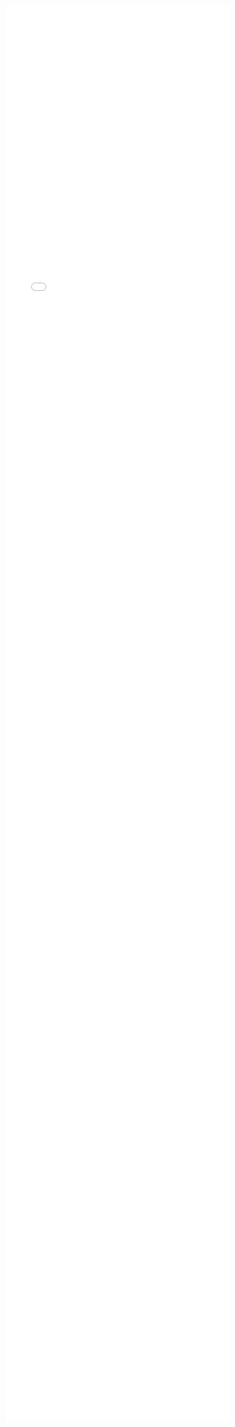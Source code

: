 

<iframe src ="/dbpup/static/UniProt_homologs_taxonomy.html" frameborder="0" scrolling="no" id="external-frame" style="width:100%; height:80vh"></iframe>